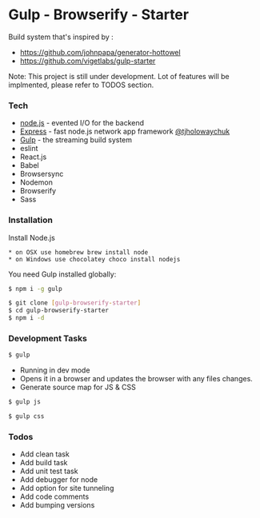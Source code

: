 # Gulp - Browserify - Starter

Build system that's inspired by : 

  - https://github.com/johnpapa/generator-hottowel
  - https://github.com/vigetlabs/gulp-starter

Note: This project is still under development. Lot of features will be implmented, please refer to TODOS section.

### Tech

* [node.js] - evented I/O for the backend
* [Express] - fast node.js network app framework [@tjholowaychuk]
* [Gulp] - the streaming build system
* eslint 
* React.js
* Babel
* Browsersync
* Nodemon
* Browserify
* Sass

### Installation

Install Node.js
```
* on OSX use homebrew brew install node
* on Windows use chocolatey choco install nodejs
```

You need Gulp installed globally:
```sh
$ npm i -g gulp
```

```sh
$ git clone [gulp-browserify-starter]
$ cd gulp-browserify-starter
$ npm i -d
```


### Development Tasks

```sh
$ gulp
```
* Running in dev mode
* Opens it in a browser and updates the browser with any files changes.
* Generate source map for JS & CSS


```sh
$ gulp js
```
```sh
$ gulp css
```


### Todos

 - Add clean task
 - Add build task
 - Add unit test task
 - Add debugger for node
 - Add option for site tunneling
 - Add code comments
 - Add bumping versions

[//]: # (These are reference links used in the body of this note and get stripped out when the markdown processor does its job. There is no need to format nicely because it shouldn't be seen. Thanks SO - http://stackoverflow.com/questions/4823468/store-comments-in-markdown-syntax)


   [gulp-browserify-starter]: <https://github.com/jconiconde/gulp-browserify-starter.git>
   [git-repo-url]: <https://github.com/joemccann/dillinger.git>
   [john gruber]: <http://daringfireball.net>
   [@thomasfuchs]: <http://twitter.com/thomasfuchs>
   [df1]: <http://daringfireball.net/projects/markdown/>
   [marked]: <https://github.com/chjj/marked>
   [Ace Editor]: <http://ace.ajax.org>
   [node.js]: <http://nodejs.org>
   [Twitter Bootstrap]: <http://twitter.github.com/bootstrap/>
   [keymaster.js]: <https://github.com/madrobby/keymaster>
   [jQuery]: <http://jquery.com>
   [@tjholowaychuk]: <http://twitter.com/tjholowaychuk>
   [express]: <http://expressjs.com>
   [AngularJS]: <http://angularjs.org>
   [Gulp]: <http://gulpjs.com>


